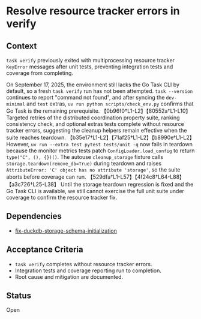 # Resolve resource tracker errors in verify

## Context
`task verify` previously exited with multiprocessing resource tracker
`KeyError` messages after unit tests, preventing integration tests and
coverage from completing.

On September 17, 2025, the environment still lacks the Go Task CLI by default,
so a fresh `task verify` run has not been attempted. `task --version` continues
to report "command not found", and after syncing the `dev-minimal` and `test`
extras, `uv run python scripts/check_env.py` confirms that Go Task is the
remaining prerequisite. 【0b96f0†L1-L2】【80552a†L1-L10】 Targeted retries of the
distributed coordination property suite, ranking consistency check, and
optional extras tests complete without resource tracker errors, suggesting the
cleanup helpers remain effective when the suite reaches teardown.
【b35e17†L1-L2】【71af25†L1-L2】【b8990e†L1-L2】 However,
`uv run --extra test pytest tests/unit -q` now fails in teardown because the
monitor metrics tests patch `ConfigLoader.load_config` to return
`type("C", (), {})()`. The autouse `cleanup_storage` fixture calls
`storage.teardown(remove_db=True)` during teardown and raises
`AttributeError: 'C' object has no attribute 'storage'`, so the suite aborts
before coverage can run. 【529dfa†L1-L57】【4f24c8†L64-L88】【a3c726†L25-L38】 Until
the storage teardown regression is fixed and the Go Task CLI is available, we
still cannot exercise the full unit suite under coverage to confirm the
resource tracker fix.

## Dependencies
- [fix-duckdb-storage-schema-initialization](
  ../archive/fix-duckdb-storage-schema-initialization.md)

## Acceptance Criteria
- `task verify` completes without resource tracker errors.
- Integration tests and coverage reporting run to completion.
- Root cause and mitigation are documented.

## Status
Open
